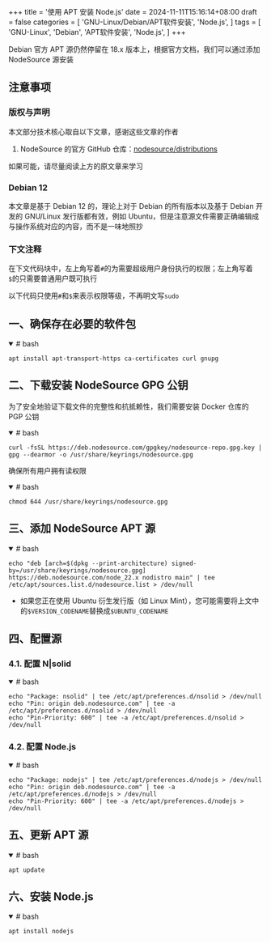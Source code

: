 +++
title = '使用 APT 安装 Node.js'
date = 2024-11-11T15:16:14+08:00
draft = false
categories = [
    'GNU-Linux/Debian/APT软件安装',
    'Node.js',
]
tags = [
    'GNU-Linux',
    'Debian',
    'APT软件安装',
    'Node.js',
]
+++

Debian 官方 APT 源仍然停留在 18.x 版本上，根据官方文档，我们可以通过添加 NodeSource 源安装

## 注意事项
### 版权与声明
本文部分技术核心取自以下文章，感谢这些文章的作者

1. NodeSource 的官方 GitHub 仓库：[nodesource/distributions](https://www.flowerinsnow.cn/redirect?to=https://github.com/nodesource/distributions)

如果可能，请尽量阅读上方的原文章来学习

### Debian 12
本文章是基于 Debian 12 的，理论上对于 Debian 的所有版本以及基于 Debian 开发的 GNU/Linux 发行版都有效，例如 Ubuntu，但是注意源文件需要正确编辑成与操作系统对应的内容，而不是一味地照抄

### 下文注释
在下文代码块中，左上角写着`#`的为需要超级用户身份执行的权限；左上角写着`$`的只需要普通用户既可执行

以下代码只使用`#`和`$`来表示权限等级，不再明文写`sudo`

## 一、确保存在必要的软件包
<details open="open">

<summary># bash</summary>

```shell
apt install apt-transport-https ca-certificates curl gnupg
```

</details>

## 二、下载安装 NodeSource GPG 公钥
为了安全地验证下载文件的完整性和抗抵赖性，我们需要安装 Docker 仓库的 PGP 公钥

<details open="open">

<summary># bash</summary>

```shell
curl -fsSL https://deb.nodesource.com/gpgkey/nodesource-repo.gpg.key | gpg --dearmor -o /usr/share/keyrings/nodesource.gpg
```

</details>

确保所有用户拥有读权限

<details open="open">

<summary># bash</summary>

```shell
chmod 644 /usr/share/keyrings/nodesource.gpg
```

</details>

## 三、添加 NodeSource APT 源
<details open="open">

<summary># bash</summary>

```shell
echo "deb [arch=$(dpkg --print-architecture) signed-by=/usr/share/keyrings/nodesource.gpg] https://deb.nodesource.com/node_22.x nodistro main" | tee /etc/apt/sources.list.d/nodesource.list > /dev/null
```

</details>

* 如果您正在使用 Ubuntu 衍生发行版（如 Linux Mint），您可能需要将上文中的`$VERSION_CODENAME`替换成`$UBUNTU_CODENAME`

## 四、配置源
### 4.1. 配置 N|solid
<details open="open">

<summary># bash</summary>

```shell
echo "Package: nsolid" | tee /etc/apt/preferences.d/nsolid > /dev/null
echo "Pin: origin deb.nodesource.com" | tee -a /etc/apt/preferences.d/nsolid > /dev/null
echo "Pin-Priority: 600" | tee -a /etc/apt/preferences.d/nsolid > /dev/null
```

</details>

### 4.2. 配置 Node.js
<details open="open">

<summary># bash</summary>

```shell
echo "Package: nodejs" | tee /etc/apt/preferences.d/nodejs > /dev/null
echo "Pin: origin deb.nodesource.com" | tee -a /etc/apt/preferences.d/nodejs > /dev/null
echo "Pin-Priority: 600" | tee -a /etc/apt/preferences.d/nodejs > /dev/null
```

</details>

## 五、更新 APT 源
<details open="open">

<summary># bash</summary>

```shell
apt update
```

</details>

## 六、安装 Node.js
<details open="open">

<summary># bash</summary>

```shell
apt install nodejs
```

</details>